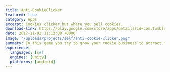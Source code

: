 ```yaml
---
title: Anti-CookieClicker
featured: true
category: Apps
excerpt: Cookies clicker but where you sell cookies.
download-link: https://play.google.com/store/apps/details?id=com.TumbleNet.AntiCookieClicker&hl=en
date: 2017-11-02 11:12:08 +0000
image: "/uploads/projects/self/anti-cookie-clicker.png"
summary: In this game you try to grow your cookie business to attract more customers and maybe even the rich.
experience:  
  languages: [c#]
  engines: [unity]
  platforms: [android]
---
```

